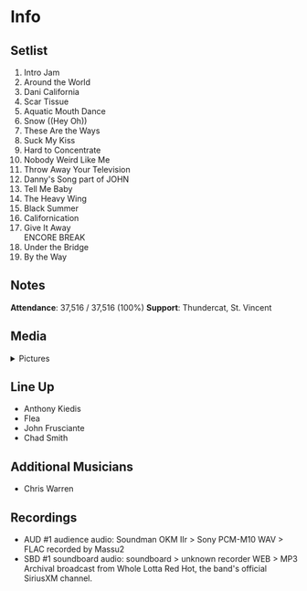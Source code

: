 # Info

## Setlist

1. Intro Jam
2. Around the World
3. Dani California
4. Scar Tissue
5. Aquatic Mouth Dance
6. Snow ((Hey Oh))
7. These Are the Ways
8. Suck My Kiss
9. Hard to Concentrate
10. Nobody Weird Like Me
11. Throw Away Your Television
12. Danny's Song part of JOHN
13. Tell Me Baby
14. The Heavy Wing
15. Black Summer
16. Californication
17. Give It Away
<br> ENCORE BREAK
18. Under the Bridge
19. By the Way

## Notes

**Attendance**: 37,516 / 37,516 (100%)
**Support**: Thundercat, St. Vincent

## Media 

<details>
  <summary>Pictures</summary>
  <!--<img alt="Setlist" title="Setlist" src="_.jpg" height="200" />-->
</details>

## Line Up

* Anthony Kiedis
* Flea
* John Frusciante
* Chad Smith

## Additional Musicians
* Chris Warren

## Recordings

* AUD #1 audience audio: Soundman OKM IIr > Sony PCM-M10 WAV > FLAC recorded by Massu2 
* SBD #1 soundboard audio: soundboard > unknown recorder WEB > MP3 Archival broadcast from Whole Lotta Red Hot, the band's official SiriusXM channel.
